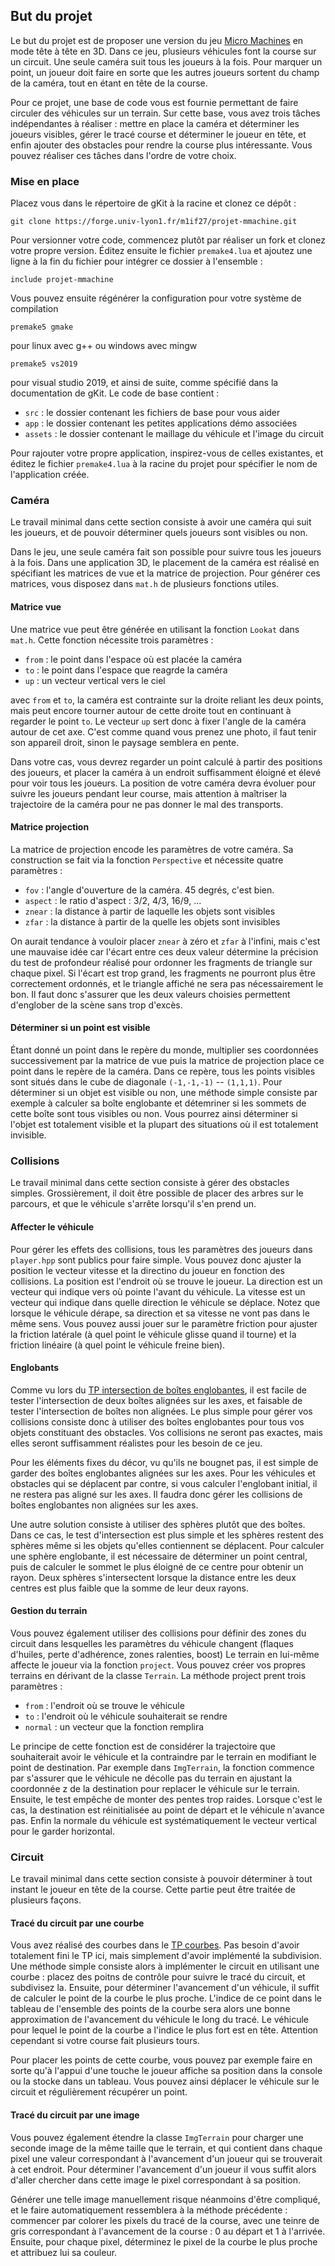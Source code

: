 ## But du projet

Le but du projet est de proposer une version du jeu [Micro Machines](https://online.oldgames.sk/play/genesis/micro-machines-2-turbo-tournament/9876) en mode tête à tête en 3D. Dans ce jeu, plusieurs véhicules font la course sur un circuit. Une seule caméra suit tous les joueurs à la fois. Pour marquer un point, un joueur doit faire en sorte que les autres joueurs sortent du champ de la caméra, tout en étant en tête de la course.

Pour ce projet, une base de code vous est fournie permettant de faire circuler
des véhicules sur un terrain. Sur cette base, vous avez trois tâches
indépendantes à réaliser : mettre en place la caméra et déterminer les joueurs
visibles, gérer le tracé course et déterminer le joueur en tête, et enfin
ajouter des obstacles pour rendre la course plus intéressante. Vous pouvez
réaliser ces tâches dans l'ordre de votre choix.

### Mise en place

Placez vous dans le répertoire de gKit à la racine et clonez ce dépôt :

```
git clone https://forge.univ-lyon1.fr/m1if27/projet-mmachine.git
```

Pour versionner votre code, commencez plutôt par réaliser un fork et clonez
votre propre version. Éditez ensuite le fichier `premake4.lua` et ajoutez une
ligne à la fin du fichier pour intégrer ce dossier à l'ensemble :

```
include projet-mmachine
```

Vous pouvez ensuite régénérer la configuration pour votre système de compilation

```
premake5 gmake
```

pour linux avec g++ ou windows avec mingw

```
premake5 vs2019
```

pour visual studio 2019, et ainsi de suite, comme spécifié dans la documentation
de gKit. Le code de base contient :

* `src` : le dossier contenant les fichiers de base pour vous aider
* `app` : le dossier contenant les petites applications démo associées
* `assets` : le dossier contenant le maillage du véhicule et l'image du circuit

Pour rajouter votre propre application, inspirez-vous de celles existantes, et
éditez le fichier `premake4.lua` à la racine du projet pour spécifier le nom de
l'application créée.


### Caméra

Le travail minimal dans cette section consiste à avoir une caméra qui suit les
joueurs, et de pouvoir déterminer quels joueurs sont visibles ou non.

Dans le jeu, une seule caméra fait son possible pour suivre tous les joueurs à
la fois. Dans une application 3D, le placement de la caméra est réalisé en
spécifiant les matrices de vue et la matrice de projection. Pour générer ces
matrices, vous disposez dans `mat.h` de plusieurs fonctions utiles.

#### Matrice vue

Une matrice vue peut être générée en utilisant la fonction `Lookat` dans
`mat.h`. Cette fonction nécessite trois paramètres : 

* `from` : le point dans l'espace où est placée la caméra
* `to` : le point dans l'espace que reagrde la caméra
* `up` : un vecteur vertical vers le ciel

avec `from` et `to`, la caméra est contrainte sur la droite reliant les deux
points, mais peut encore tourner autour de cette droite tout en continuant à
regarder le point `to`. Le vecteur `up` sert donc à fixer l'angle de la caméra
autour de cet axe. C'est comme quand vous prenez une photo, il faut tenir son
appareil droit, sinon le paysage semblera en pente.

Dans votre cas, vous devrez regarder un point calculé à partir des positions des
joueurs, et placer la caméra à un endroit suffisamment éloigné et élevé pour
voir tous les joueurs. La position de votre caméra devra évoluer pour suivre les
joueurs pendant leur course, mais attention à maîtriser la trajectoire de la
caméra pour ne pas donner le mal des transports.

#### Matrice projection

La matrice de projection encode les paramètres de votre caméra. Sa construction
se fait via la fonction `Perspective` et nécessite quatre paramètres :

* `fov` : l'angle d'ouverture de la caméra. 45 degrés, c'est bien.
* `aspect` : le ratio d'aspect : 3/2, 4/3, 16/9, ...
* `znear` : la distance à partir de laquelle les objets sont visibles
* `zfar` : la distance à partir de la quelle les objets sont invisibles

On aurait tendance à vouloir placer `znear` à zéro et `zfar` à l'infini, mais
c'est une mauvaise idée car l'écart entre ces deux valeur détermine la précision
du test de profondeur réalisé pour ordonner les fragments de triangle sur chaque
pixel. Si l'écart est trop grand, les fragments ne pourront plus être
correctement ordonnés, et le triangle affiché ne sera pas nécessairement le bon.
Il faut donc s'assurer que les deux valeurs choisies permettent d'englober de la
scène sans trop d'excès.

#### Déterminer si un point est visible

Étant donné un point dans le repère du monde, multiplier ses coordonnées
successivement par la matrice de vue puis la matrice de projection place ce
point dans le repère de la caméra. Dans ce repère, tous les points visibles sont
situés dans le cube de diagonale `(-1,-1,-1)` -- `(1,1,1)`. Pour déterminer si
un objet est visible ou non, une méthode simple consiste par exemple à calculer
sa boîte englobante et détemriner si les sommets de cette boîte sont tous
visibles ou non. Vous pourrez ainsi déterminer si l'objet est totalement visible
et la plupart des situations où il est totalement invisible.

### Collisions

Le travail minimal dans cette section consiste à gérer des obstacles simples.
Grossièrement, il doit être possible de placer des arbres sur le parcours, et
que le véhicule s'arrête lorsqu'il s'en prend un.

#### Affecter le véhicule

Pour gérer les effets des collisions, tous les paramètres des joueurs dans
`player.hpp` sont publics pour faire simple. Vous pouvez donc ajuster la
position le vecteur vitesse et la directino du joueur en fonction des
collisions. La position est l'endroit où se trouve le joueur. La direction est
un vecteur qui indique vers où pointe l'avant du véhicule. La vitesse est un
vecteur qui indique dans quelle direction le véhicule se déplace. Notez que
lorsque le véhicule dérape, sa direction et sa vitesse ne vont pas dans le même
sens. Vous pouvez aussi jouer sur le paramètre friction pour ajuster la friction
latérale (à quel point le véhicule glisse quand il tourne) et la friction
linéaire (à quel point le véhicule freine bien).

#### Englobants

Comme vu lors du [TP intersection de boîtes
englobantes](https://forge.univ-lyon1.fr/box-intersection-etu), il est facile de
tester l'intersection de deux boîtes alignées sur les axes, et faisable de
tester l'intersection de boîtes non alignées. Le plus simple pour gérer vos
collisions consiste donc à utiliser des boîtes englobantes pour tous vos objets
constituant des obstacles. Vos collisions ne seront pas exactes, mais elles
seront suffisamment réalistes pour les besoin de ce jeu.

Pour les éléments fixes du décor, vu qu'ils ne bougnet pas, il est simple de
garder des boîtes englobantes alignées sur les axes. Pour les véhicules et
obstacles qui se déplacent par contre, si vous calculer l'englobant initial, il
ne restera pas aligné sur les axes. Il faudra donc gérer les collisions de
boîtes englobantes non alignées sur les axes.

Une autre solution consiste à utiliser des sphères plutôt que des boîtes. Dans
ce cas, le test d'intersection est plus simple et les sphères restent des
sphères même si les objets qu'elles contiennent se déplacent. Pour calculer une
sphère englobante, il est nécessaire de déterminer un point central, puis de
calculer le sommet le plus éloigné de ce centre pour obtenir un rayon. Deux
sphères s'intersectent lorsque la distance entre les deux centres est plus
faible que la somme de leur deux rayons.

#### Gestion du terrain

Vous pouvez également utiliser des collisions pour définir des zones du circuit
dans lesquelles les paramètres du véhicule changent (flaques d'huiles, perte
d'adhérence, zones ralenties, boost) Le terrain en lui-même affecte le joueur
via la fonction `project`. Vous pouvez créer vos propres terrains en dérivant de
la classe `Terrain`. La méthode project prent trois paramètres :

* `from` : l'endroit où se trouve le véhicule
* `to` : l'endroit où le véhicule souhaiterait se rendre
* `normal` : un vecteur que la fonction remplira

Le principe de cette fonction est de considérer la trajectoire que souhaiterait
avoir le véhicule et la contraindre par le terrain en modifiant le point de
destination. Par exemple dans `ImgTerrain`, la fonction commence par s'assurer
que le véhicule ne décolle pas du terrain en ajustant la coordonnée z de la
destination pour replacer le véhicule sur le terrain. Ensuite, le test empêche
de monter des pentes trop raides. Lorsque c'est le cas, la destination est
réinitialisée au point de départ et le véhicule n'avance pas. Enfin la normale
du véhicule est systématiquement le vecteur vertical pour le garder horizontal.

### Circuit

Le travail minimal dans cette section consiste à pouvoir déterminer à tout
instant le joueur en tête de la course. Cette partie peut être traitée de
plusieurs façons.


#### Tracé du circuit par une courbe

Vous avez réalisé des courbes dans le [TP
courbes](https://forge.univ-lyon1.fr/m1if27/courbes-etu). Pas besoin d'avoir
totalement fini le TP ici, mais simplement d'avoir implémenté la subdivision.
Une méthode simple consiste alors à implémenter le circuit en utilisant une
courbe : placez des poitns de contrôle pour suivre le tracé du circuit, et
subdivisez la. Ensuite, pour déterminer l'avancement d'un véhicule, il suffit de
calculer le point de la courbe le plus proche. L'indice de ce point dans le
tableau de l'ensemble des points de la courbe sera alors une bonne approximation
de l'avancement du véhicule le long du tracé. Le véhicule pour lequel le point
de la courbe a l'indice le plus fort est en tête. Attention cependant si votre
course fait plusieurs tours.

Pour placer les points de cette courbe, vous pouvez par exemple faire en sorte
qu'à l'appui d'une touche le joueur affiche sa position dans la console ou la
stocke dans un tableau. Vous pouvez ainsi déplacer le véhicule sur le circuit et régulièrement récupérer un point.

#### Tracé du circuit par une image

Vous pouvez également étendre la classe `ImgTerrain` pour charger une seconde
image de la même taille que le terrain, et qui contient dans chaque pixel une
valeur correspondant à l'avancement d'un joueur qui se trouverait à cet endroit.
Pour déterminer l'avancement d'un joueur il vous suffit alors d'aller chercher
dans cette image le pixel correspondant à sa position.

Générer une telle image manuellement risque néanmoins d'être compliqué, et le
faire automatiquement ressemblera à la méthode précédente : commencer par
colorer les pixels du tracé de la course, avec une teinre de gris correspondant
à l'avancement de la course : 0 au départ et 1 à l'arrivée. Ensuite, pour chaque
pixel, déterminez le pixel de la courbe le plus proche et attribuez lui sa
couleur.
